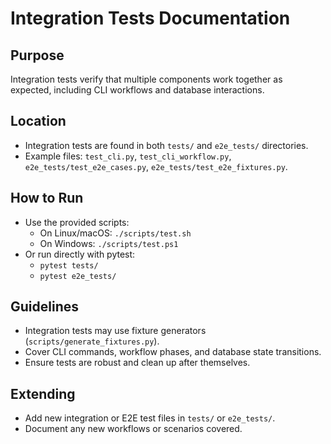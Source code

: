 # Integration Tests Documentation

## Purpose
Integration tests verify that multiple components work together as expected, including CLI workflows and database interactions.

## Location
- Integration tests are found in both `tests/` and `e2e_tests/` directories.
- Example files: `test_cli.py`, `test_cli_workflow.py`, `e2e_tests/test_e2e_cases.py`, `e2e_tests/test_e2e_fixtures.py`.

## How to Run
- Use the provided scripts:
  - On Linux/macOS: `./scripts/test.sh`
  - On Windows: `./scripts/test.ps1`
- Or run directly with pytest:
  - `pytest tests/`
  - `pytest e2e_tests/`

## Guidelines
- Integration tests may use fixture generators (`scripts/generate_fixtures.py`).
- Cover CLI commands, workflow phases, and database state transitions.
- Ensure tests are robust and clean up after themselves.

## Extending
- Add new integration or E2E test files in `tests/` or `e2e_tests/`.
- Document any new workflows or scenarios covered.
